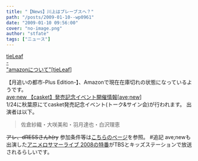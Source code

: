 ```yaml
---
title: "【News】川上はブレーブスへ？"
path: "/posts/2009-01-10--wp0961"
date: "2009-01-10 09:56:00"
cover: "no-image.png"
author: "stfate"
tags: ["ニュース"]
---
```


<style type="text/css">
<!--
p {white-space: pre-wrap};
-->
</style>

<a class="topics" href="http://tieleaf.net/" target="_blank">tieLeaf - "amazonについて"</a><span class="junre">[<a href="http://tieleaf.net/" target="_blank">tieLeaf</a>]</span>
<div class="news">【月追いの都市-Plus Edition-】、Amazonで現在在庫切れの状態になっているようです。</div>
<a class="topics" href="http://www.avenew.jp/" target="_blank">ave;new 【casket】発売記念イベント開催情報</a><span class="junre">[<a href="http://www.avenew.jp/" target="_blank">ave;new</a>]</span>
<div class="news">1/24に秋葉原にてcasket発売記念イベント(トーク&サイン会)が行われます。
出演者は以下。<blockquote>佐倉紗織・大咲美和・羽月達也・白沢理恵</blockquote><del>アレ、dRESSさんh(ry</del>
参加条件等は<a href="http://www.ishimaru.co.jp/event/16014127/" target="_blank">こちらのページ</a>を参照。
#追記
ave;newも出演した<a href="http://pc.animelo.jp/challenge/whatsnew.html" target="_blank">アニメロサマーライブ 2008の特番</a>がTBSとキッズステーションで放送されるらしいです。</div>
